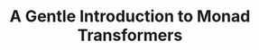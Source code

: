 ---
title: A Gentle Introduction to Monad Transformers
url: https://github.com/kqr/gists/blob/master/articles/gentle-introduction-monad-transformers.md
authors:
- kqr
type: article
tags:
- monad transformers
doHaskell-type: blog post
dohaskell-year: 2014
---